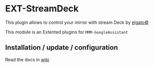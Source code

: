 # EXT-StreamDeck

This plugin allows to control your mirror with stream Deck by [elgato©](https://www.elgato.com/)

This module is an Extented plugins for `MMM-GoogleAssistant`

## Installation / update / configuration

Read the docs in [wiki](https://wiki.bugsounet.fr/en/EXT-StreamDeck)
